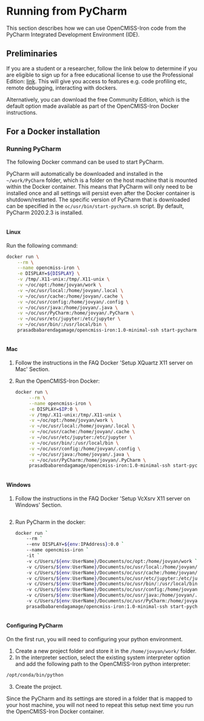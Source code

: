 # Running from PyCharm

This section describes how we can use OpenCMISS-Iron code from the 
PyCharm Integrated Development Environment (IDE).

## Preliminaries
If you are a student or a researcher, follow the link below to determine if you are eligible to sign up for a free educational license to use the Professional Edition:
    [link](https://www.jetbrains.com/community/education/#students). This will give you access to features e.g. code profiling etc, remote debugging, interacting with dockers.

Alternatively, you can download the free Community Edition, which is the default option made available as part of the OpenCMISS-Iron Docker instructions.

## For a Docker installation

### Running PyCharm
The following Docker command can be used to start PyCharm. 

PyCharm will automatically be downloaded and installed in the `~/work/PyCharm` folder, which is a folder on the host machine that is mounted within the Docker container. This means that PyCharm will only need to be installed once and all settings will persist even after the Docker container is shutdown/restarted. The specific version of PyCharm that is downloaded can be specified in the `oc/usr/bin/start-pycharm.sh` script. By default, PyCharm 2020.2.3 is installed.

``` Important:: If the commands for running docker outlined below give errors, please try the command again (or a few times).
```

#### Linux
Run the following command:
```bash
docker run \
    --rm \
    --name opencmiss-iron \
    -e DISPLAY=${DISPLAY} \
    -v /tmp/.X11-unix:/tmp/.X11-unix \
    -v ~/oc/opt:/home/jovyan/work \
    -v ~/oc/usr/local:/home/jovyan/.local \
    -v ~/oc/usr/cache:/home/jovyan/.cache \
    -v ~/oc/usr/config:/home/jovyan/.config \
    -v ~/oc/usr/java:/home/jovyan/.java \
    -v ~/oc/usr/PyCharm:/home/jovyan/.PyCharm \
    -v ~/oc/usr/etc/jupyter:/etc/jupyter \
    -v ~/oc/usr/bin/:/usr/local/bin \
    prasadbabarendagamage/opencmiss-iron:1.0-minimal-ssh start-pycharm.sh
```

``` Important:: Ensure that there are no trailing spaces following the end of line backslash deliminators.
```
    
#### Mac
1. Follow the instructions in the FAQ Docker 'Setup XQuartz X11 server on Mac' Section.

2. Run the OpenCMISS-Iron Docker:
    ```bash
    docker run \
         --rm \
         --name opencmiss-iron \
         -e DISPLAY=$IP:0 \
         -v /tmp/.X11-unix:/tmp/.X11-unix \
         -v ~/oc/opt:/home/jovyan/work \
         -v ~/oc/usr/local:/home/jovyan/.local \
         -v ~/oc/usr/cache:/home/jovyan/.cache \
         -v ~/oc/usr/etc/jupyter:/etc/jupyter \
         -v ~/oc/usr/bin/:/usr/local/bin \
         -v ~/oc/usr/config:/home/jovyan/.config \
         -v ~/oc/usr/java:/home/jovyan/.java \
         -v ~/oc/usr/PyCharm:/home/jovyan/.PyCharm \
         prasadbabarendagamage/opencmiss-iron:1.0-minimal-ssh start-pycharm.sh
    ```
   
    ``` Important:: Ensure that there are no trailing spaces following the end of line backslash deliminators.
    ```
      
#### Windows
1. Follow the instructions in the FAQ Docker 'Setup VcXsrv X11 server on Windows' Section.

    ``` Important:: Ensure you have followed step 4 of the VcXsrv setup instructions. This step saves the IP address of your computer as an environmental variable in a PowerShell terminal. This specific step is required to be repeated each time you run PyCharm via docker.
    ```

2. Run PyCharm in the docker:
    ```bash
    docker run `
        --rm `
        --env DISPLAY=${env:IPAddress}:0.0 `
        --name opencmiss-iron `
        -it `
        -v c/Users/${env:UserName}/Documents/oc/opt:/home/jovyan/work `
        -v c/Users/${env:UserName}/Documents/oc/usr/local:/home/jovyan/.local `
        -v c/Users/${env:UserName}/Documents/oc/usr/cache:/home/jovyan/.cache `
        -v c/Users/${env:UserName}/Documents/oc/usr/etc/jupyter:/etc/jupyter `
        -v c/Users/${env:UserName}/Documents/oc/usr/bin/:/usr/local/bin/ `
        -v c/Users/${env:UserName}/Documents/oc/usr/config:/home/jovyan/.config `
        -v c/Users/${env:UserName}/Documents/oc/usr/java:/home/jovyan/.java `
        -v c/Users/${env:UserName}/Documents/oc/usr/PyCharm:/home/jovyan/.PyCharm `
        prasadbabarendagamage/opencmiss-iron:1.0-minimal-ssh start-pycharm.sh
    ```

    ``` Important:: Ensure that there are no trailing spaces following the end-of-line tilda deliminators.
    ```

#### Configuring PyCharm
On the first run, you will need to configuring your python environment. 
1. Create a new project folder and store it in the `/home/jovyan/work/` folder.
2. In the interpreter section, select the existing system interpreter option and add the following path to the OpenCMISS-Iron python interpreter:
```bash
/opt/conda/bin/python
```
3. Create the project.

Since the PyCharm and its settings are stored in a folder that is mapped to your host machine, you will not need to repeat this setup next time you run the OpenCMISS-Iron Docker container. 
